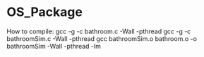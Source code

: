 # OS_Package

How to compile:
gcc -g -c bathroom.c -Wall -pthread
gcc -g -c bathroomSim.c -Wall -pthread
gcc bathroomSim.o bathroom.o -o bathroomSim -Wall -pthread -lm
